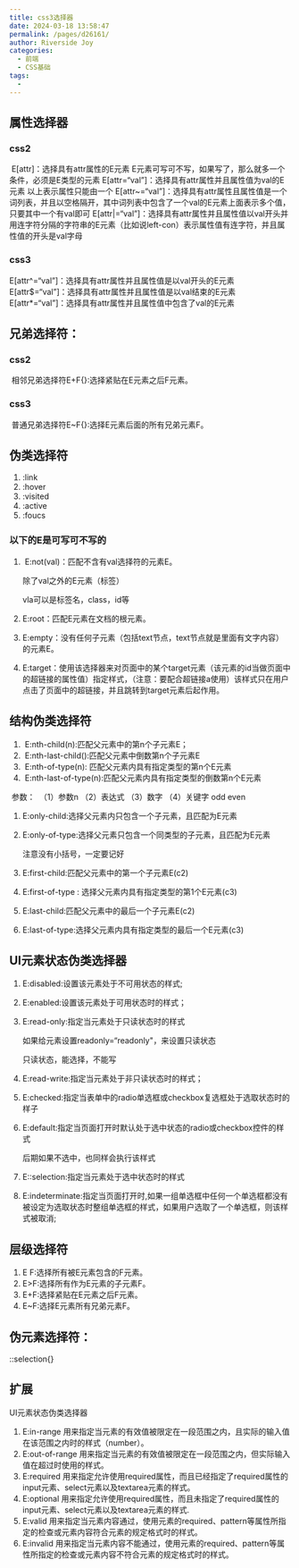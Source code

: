 ```yaml
---
title: css3选择器
date: 2024-03-18 13:58:47
permalink: /pages/d26161/
author: Riverside Joy
categories:
  - 前端
  - CSS基础
tags:
  - 
---
```

## 属性选择器

###     css2

​     E[attr]：选择具有attr属性的E元素
​     	E元素可写可不写，如果写了，那么就多一个条件，必须是E类型的元素
​     E[attr=“val”]：选择具有attr属性并且属性值为val的E元素
​     	以上表示属性只能由一个
​     E[attr~=“val”]：选择具有attr属性且属性值是一个词列表，并且以空格隔开，其中词列表中包含了一个val的E元素
​     	上面表示多个值，只要其中一个有val即可
​     E[attr|=“val”]：选择具有attr属性并且属性值以val开头并用连字符分隔的字符串的E元素（比如说left-con）
​     	表示属性值有连字符，并且属性值的开头是val字母

### css3

 E[attr^=“val”]：选择具有attr属性并且属性值是以val开头的E元素
 E[attr$=“val”]：选择具有attr属性并且属性值是以val结束的E元素
 E[attr*=“val”]：选择具有attr属性并且属性值中包含了val的E元素

## 兄弟选择符：

### css2

​     相邻兄弟选择符E+F{}:选择紧贴在E元素之后F元素。

### css3

​     普通兄弟选择符E~F{}:选择E元素后面的所有兄弟元素F。

## 伪类选择符

1. :link
2. :hover
3. :visited
4. :active
5. :foucs

### 以下的E是可写可不写的

1. ​    E:not(val)：匹配不含有val选择符的元素E。

   除了val之外的E元素（标签）

   vla可以是标签名，class，id等

2. E:root：匹配E元素在文档的根元素。

3. E:empty：没有任何子元素（包括text节点，text节点就是里面有文字内容）的元素E。

4.  E:target：使用该选择器来对页面中的某个target元素（该元素的id当做页面中的超链接的属性值）指定样式，（注意：要配合超链接a使用）该样式只在用户点击了页面中的超链接，并且跳转到target元素后起作用。

## 结构伪类选择符

1. ​    E:nth-child(n):匹配父元素中的第n个子元素E；
2. ​    E:nth-last-child():匹配父元素中倒数第n个子元素E
3. ​    E:nth-of-type(n): 匹配父元素内具有指定类型的第n个E元素
4. ​    E:nth-last-of-type(n):匹配父元素内具有指定类型的倒数第n个E元素

​    参数：
​    （1）参数n  （2）表达式 （3）数字 （4）关键字 odd  even  

1. E:only-child:选择父元素内只包含一个子元素，且匹配为E元素

2. E:only-of-type:选择父元素只包含一个同类型的子元素，且匹配为E元素

   注意没有小括号，一定要记好

3. E:first-child:匹配父元素中的第一个子元素E(c2)

4. E:first-of-type : 选择父元素内具有指定类型的第1个E元素(c3)

5. E:last-child:匹配父元素中的最后一个子元素E(c2)

6. E:last-of-type:选择父元素内具有指定类型的最后一个E元素(c3)

## UI元素状态伪类选择器

1. E:disabled:设置该元素处于不可用状态的样式;

2. E:enabled:设置该元素处于可用状态时的样式；

3. E:read-only:指定当元素处于只读状态时的样式

   如果给元素设置readonly=“readonly"，来设置只读状态

   只读状态，能选择，不能写

4. E:read-write:指定当元素处于非只读状态时的样式；

5. E:checked:指定当表单中的radio单选框或checkbox复选框处于选取状态时的样子

6. E:default:指定当页面打开时默认处于选中状态的radio或checkbox控件的样式	

   后期如果不选中，也同样会执行该样式

7. E::selection:指定当元素处于选中状态时的样式

8. E:indeterminate:指定当页面打开时,如果一组单选框中任何一个单选框都没有被设定为选取状态时整组单选框的样式，如果用户选取了一个单选框，则该样式被取消;

## 层级选择符

1. E F:选择所有被E元素包含的F元素。
2. E>F:选择所有作为E元素的子元素F。
3. E+F:选择紧贴在E元素之后F元素。
4. E~F:选择E元素所有兄弟元素F。

## 伪元素选择符：

 ::selection{}

## 扩展

UI元素状态伪类选择器

1. E:in-range 用来指定当元素的有效值被限定在一段范围之内，且实际的输入值在该范围之内时的样式（number）。
2. E:out-of-range 用来指定当元素的有效值被限定在一段范围之内，但实际输入值在超过时使用的样式。
3. E:required  用来指定允许使用required属性，而且已经指定了required属性的input元素、select元素以及textarea元素的样式。
4. E:optional  用来指定允许使用required属性，而且未指定了required属性的input元素、select元素以及textarea元素的样式.
5. E:valid 用来指定当元素内容通过，使用元素的required、pattern等属性所指定的检查或元素内容符合元素的规定格式时的样式。
6. E:invalid 用来指定当元素内容不能通过，使用元素的required、pattern等属性所指定的检查或元素内容不符合元素的规定格式时的样式。

